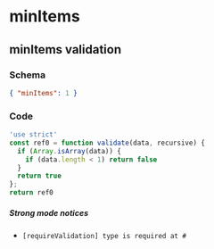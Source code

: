 # minItems

## minItems validation

### Schema

```json
{ "minItems": 1 }
```

### Code

```js
'use strict'
const ref0 = function validate(data, recursive) {
  if (Array.isArray(data)) {
    if (data.length < 1) return false
  }
  return true
};
return ref0
```

##### Strong mode notices

 * `[requireValidation] type is required at #`


